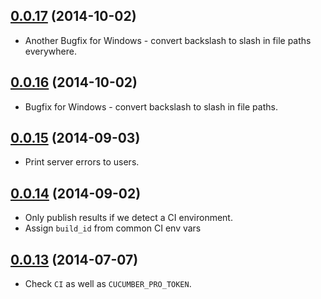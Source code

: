 ## [0.0.17](https://github.com/cucumber-ltd/cucumber-pro-ruby/compare/v0.0.16...v0.0.17) (2014-10-02)

* Another Bugfix for Windows - convert backslash to slash in file paths everywhere.

## [0.0.16](https://github.com/cucumber-ltd/cucumber-pro-ruby/compare/v0.0.15...v0.0.16) (2014-10-02)

* Bugfix for Windows - convert backslash to slash in file paths.

## [0.0.15](https://github.com/cucumber-ltd/cucumber-pro-ruby/compare/v0.0.14...v0.0.15) (2014-09-03)

* Print server errors to users.

## [0.0.14](https://github.com/cucumber-ltd/cucumber-pro-ruby/compare/v0.0.13...v0.0.14) (2014-09-02)

* Only publish results if we detect a CI environment.
* Assign `build_id` from common CI env vars

## [0.0.13](https://github.com/cucumber-ltd/cucumber-pro-ruby/compare/v0.0.12...v0.0.13) (2014-07-07)

* Check `CI` as well as `CUCUMBER_PRO_TOKEN`.
